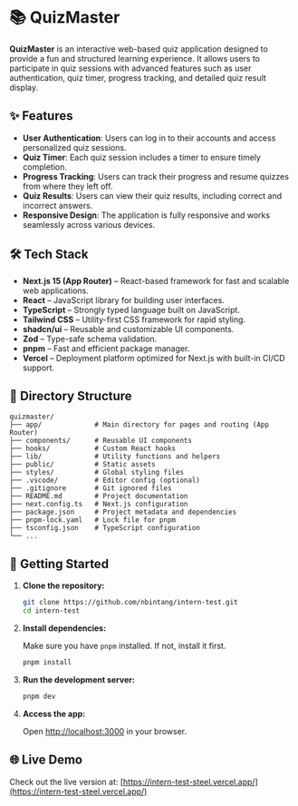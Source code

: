 # 📚 QuizMaster

**QuizMaster** is an interactive web-based quiz application designed to provide a fun and structured learning experience. It allows users to participate in quiz sessions with advanced features such as user authentication, quiz timer, progress tracking, and detailed quiz result display.

## ✨ Features

- **User Authentication**: Users can log in to their accounts and access personalized quiz sessions.
- **Quiz Timer**: Each quiz session includes a timer to ensure timely completion.
- **Progress Tracking**: Users can track their progress and resume quizzes from where they left off.
- **Quiz Results**: Users can view their quiz results, including correct and incorrect answers.
- **Responsive Design**: The application is fully responsive and works seamlessly across various devices.

## 🛠️ Tech Stack

- **Next.js 15 (App Router)** – React-based framework for fast and scalable web applications.
- **React** – JavaScript library for building user interfaces.
- **TypeScript** – Strongly typed language built on JavaScript.
- **Tailwind CSS** – Utility-first CSS framework for rapid styling.
- **shadcn/ui** – Reusable and customizable UI components.
- **Zod** – Type-safe schema validation.
- **pnpm** – Fast and efficient package manager.
- **Vercel** – Deployment platform optimized for Next.js with built-in CI/CD support.

## 📁 Directory Structure

```
quizmaster/
├── app/             # Main directory for pages and routing (App Router)
├── components/      # Reusable UI components
├── hooks/           # Custom React hooks
├── lib/             # Utility functions and helpers
├── public/          # Static assets
├── styles/          # Global styling files
├── .vscode/         # Editor config (optional)
├── .gitignore       # Git ignored files
├── README.md        # Project documentation
├── next.config.ts   # Next.js configuration
├── package.json     # Project metadata and dependencies
├── pnpm-lock.yaml   # Lock file for pnpm
├── tsconfig.json    # TypeScript configuration
└── ...
```

## 🚀 Getting Started

1. **Clone the repository:**

   ```bash
   git clone https://github.com/nbintang/intern-test.git
   cd intern-test
   ```

2. **Install dependencies:**

   Make sure you have `pnpm` installed. If not, install it first.

   ```bash
   pnpm install
   ```

3. **Run the development server:**

   ```bash
   pnpm dev
   ```

4. **Access the app:**

   Open [http://localhost:3000](http://localhost:3000) in your browser.

## 🌐 Live Demo

Check out the live version at: [https://intern-test-steel.vercel.app/](https://intern-test-steel.vercel.app/)
